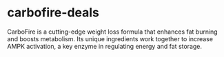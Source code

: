 # carbofire-deals
CarboFire is a cutting-edge weight loss formula that enhances fat burning and boosts metabolism. Its unique ingredients work together to increase AMPK activation, a key enzyme in regulating energy and fat storage.

